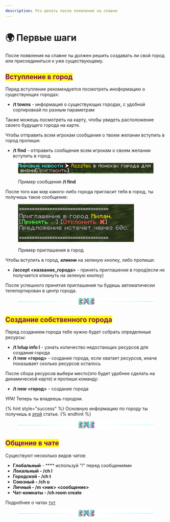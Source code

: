 ```yaml
---
description: Что делать после появления на спавне
---
```


# 🌍 Первые шаги

После появления на спавне ты должен решить создавать ли свой город или присоединиться к уже существующему.

## <mark style="color:purple;">Вступление в город</mark>

Перед вступление рекомендуется посмотреть иноформацию о существующих городах:

* **/t towns** - информация о существующих городах, с удобной сортировкай по разным параметрам

Также можешь посмотреть на карту, чтобы увидеть расположение своего будущего города на карте.

Чтобы отправить всем игрокам сообщения о твоем желании вступить в город пропиши:

* **/t find** - отправить сообщение всем игрокам о своем желании вступить в город

<figure><img src="../.gitbook/assets/Screenshot from 2022-11-10 02-43-54.png" alt=""><figcaption><p>Пример сообщения <strong>/t find</strong></p></figcaption></figure>

После того как мэр какого-либо города пригласит тебя в город, ты получишь такое сообщение:

<figure><img src="../.gitbook/assets/image.png" alt=""><figcaption><p>Пример приглашения в город</p></figcaption></figure>

Чтобы вступить в город, **кликни** на зеленую кнопку, либо пропиши:

* **/accept <название\_города>** - принять приглашение в город(если не получается кликнуть на зеленую кнопку)

После успешного принятия приглашения ты будешь автоматически телепортирован в центр города.

<figure><img src="../.gitbook/assets/gitlab_hr7.svg" alt=""><figcaption></figcaption></figure>

## <mark style="color:purple;">Создание собственного города</mark>

Перед созданием города тебе нужно будет собрать определнные ресурсы:

* **/t lvlup info I** - узнать количество недостающих ресурсов для создания города
* **/t new <город>** - создание города, если хватает ресурсов, иначе показывает сколько ресурсов осталось

После сбора ресурсов выбери место(это будет удобнее сделать на динамической карте) и пропиши команду:

* **/t new <город>** - создание города

УРА! Теперь ты владеешь городом.

{% hint style="success" %}
Основную информацию по городу ты получишь в [этой](../towns/basics.md) статье.
{% endhint %}

<figure><img src="../.gitbook/assets/gitlab_hr7.svg" alt=""><figcaption></figcaption></figure>

## <mark style="color:purple;">Общение в чате</mark>

Существуют несколько видов чатов:

* **Глобальный** - **** используй "!" перед сообщениями
* **Локальный - /ch l**
* **Городской - /ch t**
* **Союзный - /ch u**
* **Личный - /m <ник> <сообщение>**
* **Чат-комнаты - /ch room create**

Подробнее о чатах [тут](../other/chats.md)

<figure><img src="../.gitbook/assets/gitlab_hr7.svg" alt=""><figcaption></figcaption></figure>
